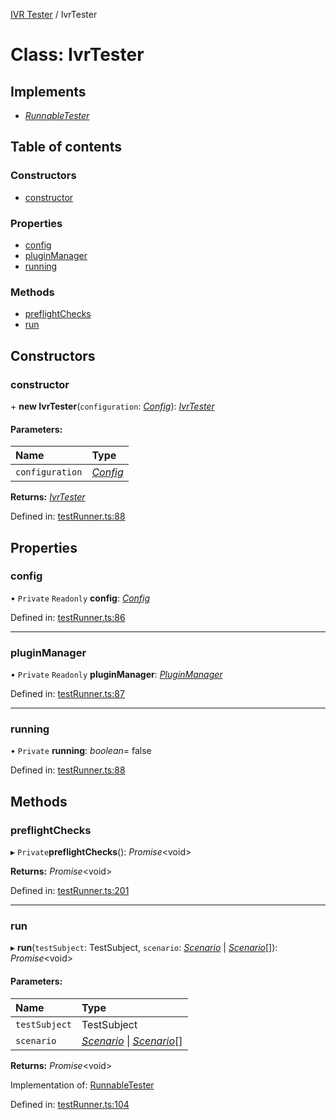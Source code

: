 [IVR Tester](../README.md) / IvrTester

# Class: IvrTester

## Implements

* [*RunnableTester*](../interfaces/runnabletester.md)

## Table of contents

### Constructors

- [constructor](ivrtester.md#constructor)

### Properties

- [config](ivrtester.md#config)
- [pluginManager](ivrtester.md#pluginmanager)
- [running](ivrtester.md#running)

### Methods

- [preflightChecks](ivrtester.md#preflightchecks)
- [run](ivrtester.md#run)

## Constructors

### constructor

\+ **new IvrTester**(`configuration`: [*Config*](../interfaces/config.md)): [*IvrTester*](ivrtester.md)

#### Parameters:

Name | Type |
:------ | :------ |
`configuration` | [*Config*](../interfaces/config.md) |

**Returns:** [*IvrTester*](ivrtester.md)

Defined in: [testRunner.ts:88](https://github.com/LuisAntezana/ivr-tester/blob/4858571/packages/ivr-tester/src/testRunner.ts#L88)

## Properties

### config

• `Private` `Readonly` **config**: [*Config*](../interfaces/config.md)

Defined in: [testRunner.ts:86](https://github.com/LuisAntezana/ivr-tester/blob/4858571/packages/ivr-tester/src/testRunner.ts#L86)

___

### pluginManager

• `Private` `Readonly` **pluginManager**: [*PluginManager*](pluginmanager.md)

Defined in: [testRunner.ts:87](https://github.com/LuisAntezana/ivr-tester/blob/4858571/packages/ivr-tester/src/testRunner.ts#L87)

___

### running

• `Private` **running**: *boolean*= false

Defined in: [testRunner.ts:88](https://github.com/LuisAntezana/ivr-tester/blob/4858571/packages/ivr-tester/src/testRunner.ts#L88)

## Methods

### preflightChecks

▸ `Private`**preflightChecks**(): *Promise*<void\>

**Returns:** *Promise*<void\>

Defined in: [testRunner.ts:201](https://github.com/LuisAntezana/ivr-tester/blob/4858571/packages/ivr-tester/src/testRunner.ts#L201)

___

### run

▸ **run**(`testSubject`: TestSubject, `scenario`: [*Scenario*](../interfaces/scenario.md) \| [*Scenario*](../interfaces/scenario.md)[]): *Promise*<void\>

#### Parameters:

Name | Type |
:------ | :------ |
`testSubject` | TestSubject |
`scenario` | [*Scenario*](../interfaces/scenario.md) \| [*Scenario*](../interfaces/scenario.md)[] |

**Returns:** *Promise*<void\>

Implementation of: [RunnableTester](../interfaces/runnabletester.md)

Defined in: [testRunner.ts:104](https://github.com/LuisAntezana/ivr-tester/blob/4858571/packages/ivr-tester/src/testRunner.ts#L104)
